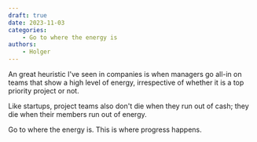 ```yaml
---
draft: true
date: 2023-11-03
categories:
    - Go to where the energy is
authors:
    - Holger
---
```


An great heuristic I've seen in companies is when managers go all-in on teams that show a high level of energy, irrespective of whether it is a top priority project or not. 

Like startups, project teams also don't die when they run out of cash; they die when their members run out of energy.

Go to where the energy is. This is where progress happens.